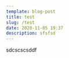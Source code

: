 ```yaml
---
template: blog-post
title: test
slug: /test
date: 2020-11-05 19:37
description: sfsfsd
---
```

sdcscscsddf
